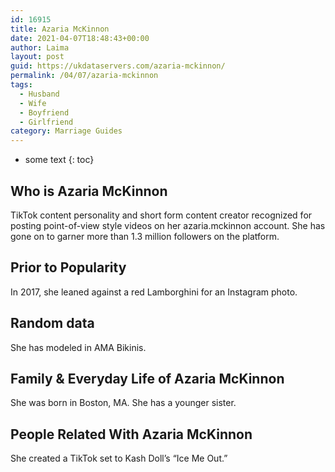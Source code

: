 ```yaml
---
id: 16915
title: Azaria McKinnon
date: 2021-04-07T18:48:43+00:00
author: Laima
layout: post
guid: https://ukdataservers.com/azaria-mckinnon/
permalink: /04/07/azaria-mckinnon
tags:
  - Husband
  - Wife
  - Boyfriend
  - Girlfriend
category: Marriage Guides
---
```


* some text
{: toc}


## Who is Azaria McKinnon
                  
                  
                  
TikTok content personality and short form content creator recognized for posting point-of-view style videos on her azaria.mckinnon account. She has gone on to garner more than 1.3 million followers on the platform.
                  
              
            
              
            
                
                
                
## Prior to Popularity
                  
                  
                  
In 2017, she leaned against a red Lamborghini for an Instagram photo.
                  
              
            
              
            
                
                
                
## Random data
                  
                  
                  
She has modeled in AMA Bikinis. 
                  
              
            
              
            
                
                
                
## Family & Everyday Life of Azaria McKinnon
                  
                  
                  
She was born in Boston, MA. She has a younger sister.
                  
              
            
              
            
                
                
                
## People Related With Azaria McKinnon
                  
                  
                  
She created a TikTok set to Kash Doll&#8217;s &#8220;Ice Me Out.&#8221; 
                  
              
            
              
            
                
              
            
              
              
            
            
              
            
          
          
          